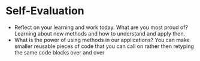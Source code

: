 # Self-Evaluation

- Reflect on your learning and work today. What are you most proud of? Learning about new methods and how to understand and apply then.
- What is the power of using methods in our applications?
You can make smaller reusable pieces of code that you can call on rather then retyping the same code blocks over and over